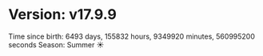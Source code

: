 # Version: v17.9.9
Time since birth: 6493 days, 155832 hours, 9349920 minutes, 560995200 seconds
Season: Summer ☀️
